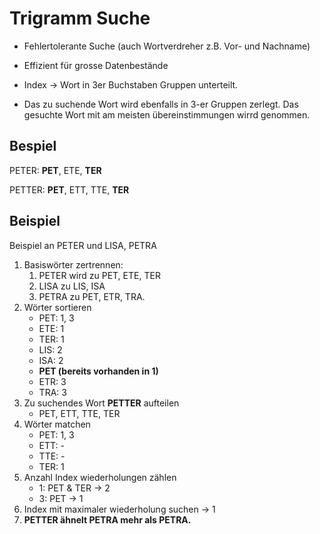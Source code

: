 # Trigramm Suche

- Fehlertolerante Suche (auch Wortverdreher z.B. Vor- und Nachname)
- Effizient für grosse Datenbestände


- Index -> Wort in 3er Buchstaben Gruppen unterteilt.
- Das zu suchende Wort wird ebenfalls in 3-er Gruppen zerlegt.
Das gesuchte Wort mit am meisten übereinstimmungen wirrd genommen.

## Bespiel

PETER: **PET**, ETE, **TER**

PETTER: **PET**, ETT, TTE, **TER**


## Beispiel

Beispiel an PETER und LISA, PETRA
1. Basiswörter zertrennen:
    1. PETER wird zu PET, ETE, TER
    2. LISA zu LIS, ISA
    3. PETRA zu PET, ETR, TRA.
2. Wörter sortieren
    - PET: 1, 3
	- ETE: 1
	- TER: 1
	- LIS: 2
	- ISA: 2
	- **PET (bereits vorhanden in 1)**
	- ETR: 3
	- TRA: 3
3. Zu suchendes Wort **PETTER** aufteilen
    - PET, ETT, TTE, TER
4. Wörter matchen
    - PET: 1, 3
	- ETT: -
	- TTE: -
	- TER: 1
5. Anzahl Index wiederholungen zählen
    - 1: PET & TER -> 2
	- 3: PET -> 1
6. Index mit maximaler wiederholung suchen -> 1
7. **PETTER ähnelt PETRA mehr als PETRA.**

